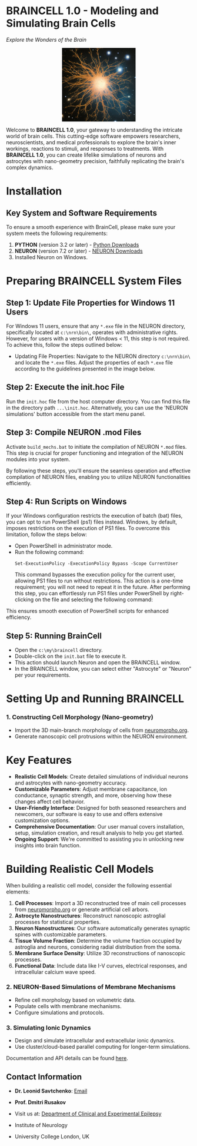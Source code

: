 # BRAINCELL 1.0 - Modeling and Simulating Brain Cells
*Explore the Wonders of the Brain*

<p align="center">
<img src="https://github.com/LeonidSavtchenko/BrainCellNew/blob/main/2696937247-astrocyte.jpg" alt="Brain Cell" width=200 height=200 style="display:block; margin:auto;"/>
</p>

Welcome to **BRAINCELL 1.0**, your gateway to understanding the intricate world of brain cells. This cutting-edge software empowers researchers, neuroscientists, and medical professionals to explore the brain's inner workings, reactions to stimuli, and responses to treatments. With **BRAINCELL 1.0**, you can create lifelike simulations of neurons and astrocytes with nano-geometry precision, faithfully replicating the brain's complex dynamics.

# Installation

## Key System and Software Requirements

To ensure a smooth experience with BrainCell, please make sure your system meets the following requirements:

1. **PYTHON** (version 3.2 or later) -  [Python Downloads](https://www.python.org/downloads/)
2. **NEURON** (version 7.2 or later) -  [NEURON Downloads](https://neuron.yale.edu/neuron/download)
3. Installed Neuron on Windows.



# Preparing BRAINCELL System Files

## Step 1: Update File Properties for Windows 11 Users
For Windows 11 users, ensure that any `*.exe` file in the NEURON directory, specifically located at `c:\nrn\bin\`, operates with administrative rights. However, for users with a version of Windows < 11, this step is not required. To achieve this, follow the steps outlined below:
- Updating File Properties: Navigate to the NEURON directory `c:\nrn\bin\` and locate the `*.exe` files. Adjust the properties of each `*.exe` file according to the guidelines presented in the image below.

## Step 2: Execute the init.hoc File
Run the `init.hoc` file from the host computer directory. You can find this file in the directory path `...\init.hoc`. Alternatively, you can use the 'NEURON simulations' button accessible from the start menu panel.

## Step 3: Compile NEURON .mod Files
Activate `build_mechs.bat` to initiate the compilation of NEURON `*.mod` files. This step is crucial for proper functioning and integration of the NEURON modules into your system.

By following these steps, you'll ensure the seamless operation and effective compilation of NEURON files, enabling you to utilize NEURON functionalities efficiently.

## Step 4: Run Scripts on Windows
If your Windows configuration restricts the execution of batch (bat) files, you can opt to run PowerShell (ps1) files instead. Windows, by default, imposes restrictions on the execution of PS1 files. To overcome this limitation, follow the steps below:
- Open PowerShell in administrator mode.
- Run the following command:
    ```
    Set-ExecutionPolicy -ExecutionPolicy Bypass -Scope CurrentUser
    ```
  This command bypasses the execution policy for the current user, allowing PS1 files to run without restrictions.
  This action is a one-time requirement; you will not need to repeat it in the future. After performing this step, you can effortlessly run PS1 files under PowerShell by right-clicking on the file and selecting the following command:


This ensures smooth execution of PowerShell scripts for enhanced efficiency.

## Step 5: Running BrainCell
- Open the `c:\my\braincell` directory.
- Double-click on the `init.bat` file to execute it.
- This action should launch Neuron and open the BRAINCELL window.
- In the BRAINCELL window, you can select either "Astrocyte" or "Neuron" per your requirements.



# Setting Up and Running BRAINCELL
### 1. Constructing Cell Morphology (Nano-geometry)
- Import the 3D main-branch morphology of cells from [neuromorpho.org](https://neuromorpho.org/).
- Generate nanoscopic cell protrusions within the NEURON environment.

# Key Features
- **Realistic Cell Models**: Create detailed simulations of individual neurons and astrocytes with nano-geometry accuracy.
- **Customizable Parameters**: Adjust membrane capacitance, ion conductance, synaptic strength, and more, observing how these changes affect cell behavior.
- **User-Friendly Interface**: Designed for both seasoned researchers and newcomers, our software is easy to use and offers extensive customization options.
- **Comprehensive Documentation**: Our user manual covers installation, setup, simulation creation, and result analysis to help you get started.
- **Ongoing Support**: We're committed to assisting you in unlocking new insights into brain function.

# Building Realistic Cell Models
When building a realistic cell model, consider the following essential elements:
1. **Cell Processes**: Import a 3D reconstructed tree of main cell processes from [neuromorpho.org](https://neuromorpho.org/) or generate artificial cell arbors.
2. **Astrocyte Nanostructures**: Reconstruct nanoscopic astroglial processes for statistical properties.
3. **Neuron Nanostructures**: Our software automatically generates synaptic spines with customizable parameters.
4. **Tissue Volume Fraction**: Determine the volume fraction occupied by astroglia and neurons, considering radial distribution from the soma.
5. **Membrane Surface Density**: Utilize 3D reconstructions of nanoscopic processes.
6. **Functional Data**: Include data like I-V curves, electrical responses, and intracellular calcium wave speed.



### 2. NEURON-Based Simulations of Membrane Mechanisms
- Refine cell morphology based on volumetric data.
- Populate cells with membrane mechanisms.
- Configure simulations and protocols.

### 3. Simulating Ionic Dynamics
- Design and simulate intracellular and extracellular ionic dynamics.
- Use cluster/cloud-based parallel computing for longer-term simulations.

Documentation and API details can be found [here](https://github.com/LeonidSavtchenko/BrainCellNew).

## Contact Information
- **Dr. Leonid Savtchenko**: [Email](mailto:savtchenko#yahoo.com)
- **Prof. Dmitri Rusakov**
- Visit us at:
  [Department of Clinical and Experimental Epilepsy](http://www.ucl.ac.uk/ion/departments/epilepsy/themes/synaptic-imaging)
  
-  Institute of Neurology
-  University College London, UK
